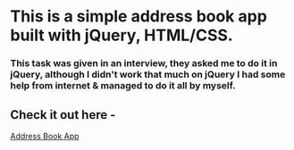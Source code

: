 # This is a simple address book app built with jQuery, HTML/CSS.
### This task was given in an interview, they asked me to do it in jQuery, although I didn't work that much on jQuery I had some help from internet & managed to do it all by myself.

## Check it out here - <a href="https://arshadchowdhury.github.io/address_book/" target="_blank">
  Address Book App
</a> 
